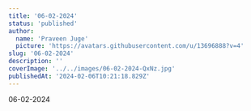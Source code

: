 ```yaml
---
title: '06-02-2024'
status: 'published'
author:
  name: 'Praveen Juge'
  picture: 'https://avatars.githubusercontent.com/u/13696888?v=4'
slug: '06-02-2024'
description: ''
coverImage: '../../images/06-02-2024-QxNz.jpg'
publishedAt: '2024-02-06T10:21:18.829Z'
---
```


06-02-2024